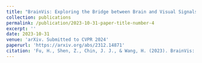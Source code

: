 ```yaml
---
title: "BrainVis: Exploring the Bridge between Brain and Visual Signals via Image Reconstruction"
collection: publications
permalink: /publication/2023-10-31-paper-title-number-4
excerpt: ''
date: 2023-10-31
venue: 'arXiv. Submitted to CVPR 2024'
paperurl: 'https://arxiv.org/abs/2312.14871'
citation: 'Fu, H., Shen, Z., Chin, J. J., & Wang, H. (2023). BrainVis: Exploring the Bridge between Brain and Visual Signals via Image Reconstruction. arXiv preprint arXiv:2312.14871.'
---
```

